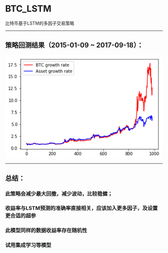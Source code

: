 # BTC_LSTM
比特币基于LSTM的多因子交易策略
***

## 策略回测结果（2015-01-09 ~  2017-09-18）：

<p>
  <img src="1.png" align="center" width="800">
</p>

***



## 总结：
### 此策略会减少最大回撤，减少波动，比较稳健；
### 收益率与LSTM预测的准确率直接相关，应该加入更多因子，及设置更合适的超参
### 此模型同样的数据收益率存在随机性
### 试用集成学习等模型
